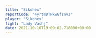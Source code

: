 ```yaml
---
title: "Sikohex"
reportCode: "4yrtmDTNkwGfznvJ"
player: "Sikohex"
fight: "Lady Vashj"
date: 2021-10-10T19:09:02.718000+00:00
---
```

